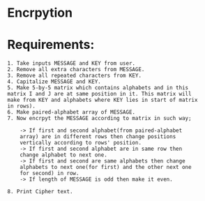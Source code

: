 # Encrpytion
# Requirements:
	1. Take inputs MESSAGE and KEY from user.
	2. Remove all extra characters from MESSAGE.
	3. Remove all repeated characters from KEY. 
	4. Capitalize MESSAGE and KEY.
	5. Make 5-by-5 matrix which contains alphabets and in this
	matrix I and J are at same position in it. This matrix will
	make from KEY and alphabets where KEY lies in start of matrix
	in rows).
	6. Make paired-alphabet array of MESSAGE.
	7. Now encrpyt the MESSAGE according to matrix in such way;

		-> If first and second alphabet(from paired-alphabet
		array) are in different rows then change positions
		vertically according to rows' position.
		-> If first and second alphabet are in same row then
		change alphabet to next one.
		-> If first and second are same alphabets then change
		alphabets to next one(for first) and the other next one
		for second) in row.
		-> If length of MESSAGE is odd then make it even.

	8. Print Cipher text.
